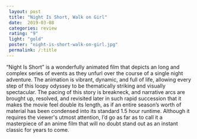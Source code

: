 ```yaml
---
 layout: post
 title: "Night Is Short, Walk on Girl"
 date:  2019-03-08
 categories: review
 rating: "9"
 light: "gold"
 poster: "night-is-short-walk-on-girl.jpg"
 permalink: /:title
---
```



“Night Is Short” is a wonderfully animated film that depicts an long and complex series of events as they unfurl over the course of a single night adventure. The animation is vibrant, dynamic, and full of life, allowing every step of this loopy odyssey to be thematically striking and visually spectacular. The pacing of this story is breakneck, and narrative arcs are brought up, resolved, and revisited later in such rapid succession that it makes the movie feel double its length, as if an entire season’s worth of material has been condensed into its standard 1.5 hour runtime. Although it requires the viewer's utmost attention, I’d go as far as to call it a masterpiece of an anime film that will no doubt stand out as an instant classic for years to come.
